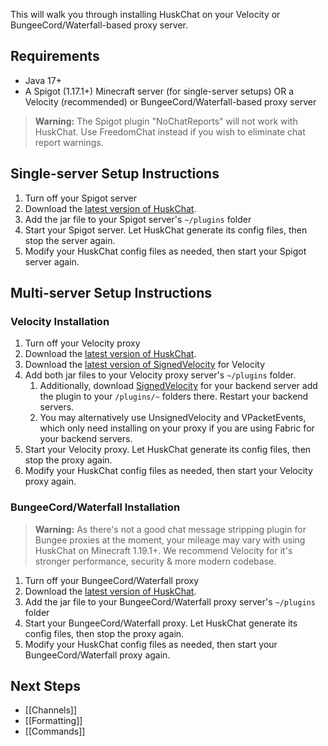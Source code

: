 This will walk you through installing HuskChat on your Velocity or BungeeCord/Waterfall-based proxy server.

## Requirements
* Java 17+
* A Spigot (1.17.1+) Minecraft server (for single-server setups) OR a Velocity (recommended) or BungeeCord/Waterfall-based proxy server

> **Warning:** The Spigot plugin "NoChatReports" will not work with HuskChat. Use FreedomChat instead if you wish to eliminate chat report warnings.

## Single-server Setup Instructions
1. Turn off your Spigot server
2. Download the [latest version of HuskChat](https://github.com/WiIIiam278/HuskChat/releases/latest).
3. Add the jar file to your Spigot server's `~/plugins` folder
4. Start your Spigot server. Let HuskChat generate its config files, then stop the server again.
5. Modify your HuskChat config files as needed, then start your Spigot server again.

## Multi-server Setup Instructions
### Velocity Installation
1. Turn off your Velocity proxy
2. Download the [latest version of HuskChat](https://github.com/WiIIiam278/HuskChat/releases/latest). 
3. Download the [latest version of SignedVelocity](https://modrinth.com/plugin/signedvelocity) for Velocity
4. Add both jar files to your Velocity proxy server's `~/plugins` folder. 
   1. Additionally, download [SignedVelocity](https://modrinth.com/plugin/signedvelocity) for your backend server add the plugin to your `/plugins/~` folders there. Restart your backend servers.
   2. You may alternatively use UnsignedVelocity and VPacketEvents, which only need installing on your proxy if you are using Fabric for your backend servers.
5. Start your Velocity proxy. Let HuskChat generate its config files, then stop the proxy again.
6. Modify your HuskChat config files as needed, then start your Velocity proxy again.

### BungeeCord/Waterfall Installation
> **Warning:** As there's not a good chat message stripping plugin for Bungee proxies at the moment, your mileage may vary with using HuskChat on Minecraft 1.19.1+. We recommend Velocity for it's stronger performance, security & more modern codebase.

1. Turn off your BungeeCord/Waterfall proxy
2. Download the [latest version of HuskChat](https://github.com/WiIIiam278/HuskChat/releases/latest). 
3. Add the jar file to your BungeeCord/Waterfall proxy server's `~/plugins` folder
4. Start your BungeeCord/Waterfall proxy. Let HuskChat generate its config files, then stop the proxy again.
5. Modify your HuskChat config files as needed, then start your BungeeCord/Waterfall proxy again.

## Next Steps
* [[Channels]]
* [[Formatting]]
* [[Commands]]
